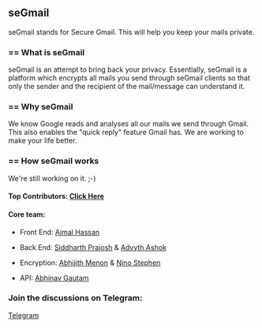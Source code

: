 ## seGmail
seGmail stands for Secure Gmail. This will help you keep your mails private.

### == What is seGmail

seGmail is an attempt to bring back your privacy. Essentially, seGmail is a platform which encrypts all mails you send through seGmail clients so that only the sender and the recipient of the mail/message can understand it.

### == Why seGmail

We know Google reads and analyses all our mails we send through Gmail. This also enables the "quick reply" feature Gmail has. We are working to make your life better.

### == How seGmail works

We're still working on it. ;-)

#### Top Contributors: [Click Here](https://github.com/Innovadenteam/seGmail/graphs/contributors)

#### Core team:

- Front End:  [Ajmal Hassan](https://github.com/ajmalhassan)

- Back End:   [Siddharth Prajosh](https://github.com/sprajosh) & [Advyth Ashok](https://github.com/vyth)

- Encryption: [Abhijith Menon](https://github.com/europa502) & [Nino Stephen](https://github.com/ninostephen)

- API:        [Abhinav Gautam](https://github.com/Gotham13121997)

### Join the discussions on Telegram: 
[Telegram](t.me/seGmail)